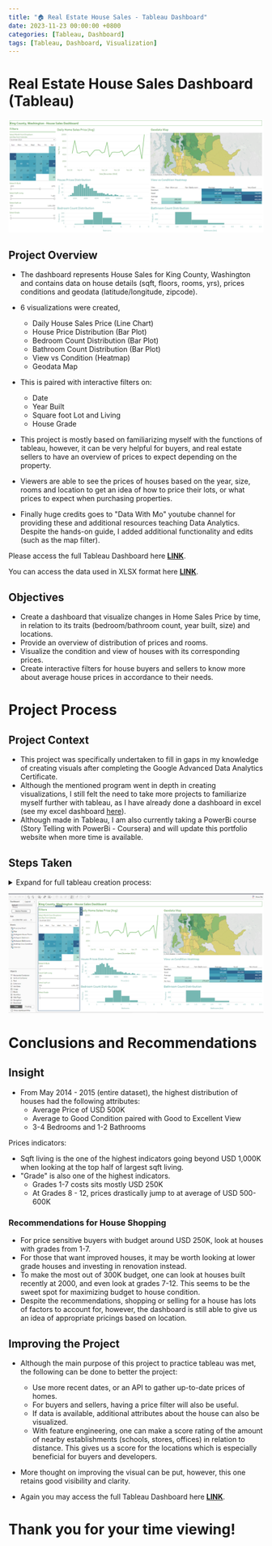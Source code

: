 ```yaml
---
title: "🏠 Real Estate House Sales - Tableau Dashboard"
date: 2023-11-23 00:00:00 +0800
categories: [Tableau, Dashboard]
tags: [Tableau, Dashboard, Visualization]
---
```


# Real Estate House Sales Dashboard (Tableau)

![tableau_dashboard](/portfolio/HouseSales_Dashboard/tableau_visuals.png)


## Project Overview
- The dashboard represents House Sales for King County, Washington and contains data on house details (sqft, floors, rooms, yrs), prices conditions and geodata (latitude/longitude, zipcode).
- 6 visualizations were created, 
    - Daily House Sales Price (Line Chart)
    - House Price Distribution (Bar Plot)
    - Bedroom Count Distribution (Bar Plot)
    - Bathroom Count Distribution (Bar Plot)
    - View vs Condition (Heatmap)
    - Geodata Map
- This is paired with interactive filters on:
    - Date
    - Year Built
    - Square foot Lot and Living
    - House Grade

- This project is mostly based on familiarizing myself with the functions of tableau, however, it can be very helpful for buyers, and real estate sellers to have an overview of prices to expect depending on the property.
- Viewers are able to see the prices of houses based on the year, size, rooms and location to get an idea of how to price their lots, or what prices to expect when purchasing properties.
- Finally huge credits goes to "Data With Mo" youtube channel for providing these and additional resources teaching Data Analytics. Despite the hands-on guide, I added additional functionality and edits (such as the map filter).

<!--- 
<iframe seamless frameborder="0" src="https://public.tableau.com/app/profile/ryan.l4426/viz/KingCountyHouseSalesDashboardInspiredbyMoChen/KingCountyHouseSales#1" width="100%" height="700" scrolling="yes" style="max-width: 100%;"></iframe>
--->


Please access the full Tableau Dashboard here **[LINK](https://public.tableau.com/app/profile/ryan.l4426/viz/KingCountyHouseSalesDashboardInspiredbyMoChen/KingCountyHouseSales#1 )**.

You can access the data used in XLSX format here **[LINK](https:/ )**.

## Objectives
- Create a dashboard that visualize changes in Home Sales Price by time, in relation to its traits (bedroom/bathroom count, year built, size) and locations.
- Provide an overview of distribution of prices and rooms.
- Visualize the condition and view of houses with its corresponding prices.
- Create interactive filters for house buyers and sellers to know more about average house prices in accordance to their needs.  

# Project Process

## Project Context
- This project was specifically undertaken to fill in gaps in my knowledge of creating visuals after completing the Google Advanced Data Analytics Certificate.
- Although the mentioned program went in depth in creating visualizations, I still felt the need to take more projects to familiarize myself further with tableau, as I have already done a dashboard in excel (see my excel dashboard [here](https://rydata.github.io/posts/excel-project/)).
- Although made in Tableau, I am also currently taking a PowerBi course (Story Telling with PowerBi - Coursera) and will update this portfolio website when more time is available.


## Steps Taken

<details markdown="1"><summary> Expand for full tableau creation process:</summary>
### 1. Loading of Data Set, Validating Data, Formatting
- Data set was loaded in tableau. Fortunately, this dataset has already been cleaned and validated. This is a rarely the case in actual scenarios, but this is okay as the goal of this project is to learn tableau
- Data types had to be properly validated/set each time they were dragged to columns and rows for the visuals.
- Proper formatting had to be applied for each visual: font, colors, titles, lines and visualizations had to be uniformed. 

### 2. Creation of Visuals 
- Visual 1 - Avg House Sales Price Line Chart: data types had to be validated and formatted.
- Visual 2 - GeoData Map: proper country and zipcode had to be identified. Map was formatted for visibility.
- Visual 3 - Distribution of House Prices: Proper identification of data types and formatting was applied. Tooltip fixed.
- Visual 4 - Distribution of Bedrooms: formatting pasted from previous visuals. Renaming title and sheet.
- Visual 5 - Distribution of Bathrooms: formatting was pasted and adjusting of content. Tooltip corrected.
- Visual 6 - View vs Condition Heatmap: Dragging and reorganizing of variables, sorting fixed manually. Dragged price to color and labels. Formatted titles and visuals again.

### 3. Creation of Filters
- Create calendar filter: drag calendar to col (weekday), rows (week) and filters (month/year). Drag price to color (avg), date to label (day) and format colors and columns.
- Year filter: drag year to filters, show filter.
- Sqft living/lot filter: drag sqft living/lot to filters, show filter.

### 4. Build the dashboard
- Fixing sizing, set minimum to generic desktop size, uncheck maximum.
- Drag necessary items: containers, text, object, filters, and rename titles.
- Drag all visualizations and finalize formatting. 

### 5. Filter functionality



- The dashboard can be seen in the first sheet, while the second sheet contains instructions, input cells and calculations for the dashboard.
- For future references and projects, this calculation sheet design can and should be improved. However, only the main visual was the focus during the task.
- Applied filter by clicking: 
  - More options > apply to worksheets > selected worksheets (select all). 
  - Dashboard > actions > Filter > edit > untick map and line chart.
  - Do the same for the map to make it a filter.
  - Do the same for Yr, Sqft Loft and Sqft Living filters. 


### 6. Final Check and Publishing
- Final check up and formatting of text, numbers and relevant data.
- Test sliders and filters.
- The dashboard are saved and published via Tableau Public.
</details>

![tableau_filters](/portfolio/HouseSales_Dashboard/tableau_edit.png)

# Conclusions and Recommendations
## Insight
- From May 2014 - 2015 (entire dataset), the highest distribution of houses had the following attributes:
  - Average Price of USD 500K
  - Average to Good Condition paired with Good to Excellent View
  - 3-4 Bedrooms and 1-2 Bathrooms


Prices indicators:
- Sqft living is the one of the highest indicators going beyond USD 1,000K when looking at the top half of largest sqft living.
- "Grade" is also one of the highest indicators.
  - Grades 1-7 costs sits mostly USD 250K 
  - At Grades 8 - 12, prices drastically jump to at average of USD 500-600K 

### Recommendations for House Shopping
- For price sensitive buyers with budget around USD 250K, look at houses with grades from 1-7.
- For those that want improved houses, it may be worth looking at lower grade houses and investing in renovation instead.
- To make the most out of 300K budget, one can look  at houses built recently at 2000, and even look at grades 7-12. This seems to be the sweet spot for maximizing budget to house condition.
- Despite the recommendations, shopping or selling for a house has lots of factors to account for, however, the dashboard is still able to give us an idea of appropriate pricings based on location.

## Improving the Project
- Although the main purpose of this project to practice tableau was met, the following can be done to better the project: 
  - Use more recent dates, or an API to gather up-to-date prices of homes.
  - For buyers and sellers, having a price filter will also be useful.
  - If data is available, additional attributes about the house can also be visualized.
  - With feature engineering, one can make a score rating of the amount of nearby establishments (schools, stores, offices) in relation to distance. This gives us a score for the locations which is especially beneficial for buyers and developers.
- More thought on improving the visual can be put, however, this one retains good visibility and clarity.


- Again you may access the full Tableau Dashboard here **[LINK](https://public.tableau.com/app/profile/ryan.l4426/viz/KingCountyHouseSalesDashboardInspiredbyMoChen/KingCountyHouseSales#1 )**.

# Thank you for your time viewing!
